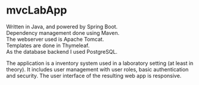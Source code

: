 # mvcLabApp
<p>
Written in Java, and powered by Spring Boot.<br>
Dependency management done using Maven.<br>
The webserver used is Apache Tomcat.<br>
Templates are done in Thymeleaf.<br>
As the database backend I used PostgreSQL.
</p>
<p>
The application is a inventory system used in a laboratory setting (at least in theory).
It includes user management with user roles, basic authentication and security.
The user interface of the resulting web app is responsive.
</p>
